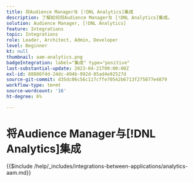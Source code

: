 ```yaml
---
title: 将Audience Manager与 [!DNL Analytics]集成
description: 了解如何将Audience Manager与 [!DNL Analytics]集成。
solution: Audience Manager, [!DNL Analytics]
feature: Integrations
topic: Integrations
role: Leader, Architect, Admin, Developer
level: Beginner
kt: null
thumbnail: aam-analytics.png
badgeIntegration: label="集成" type="positive"
last-substantial-update: 2023-04-21T00:00:00Z
exl-id: 88886f4d-24dc-494b-992d-85ad4e92527d
source-git-commit: d35dc06c56c117cffe70542b6713f275877e4879
workflow-type: tm+mt
source-wordcount: '16'
ht-degree: 6%

---
```


# 将Audience Manager与[!DNL Analytics]集成

{{$include /help/_includes/integrations-between-applications/analytics-aam.md}}

